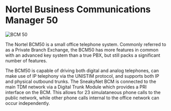 # Nortel Business Communications Manager 50

![BCM 50](/img/bcm50.png)

The Nortel BCM50 is a small office telephone system.  Commonly
referred to as a Private Branch Exchange, the BCM50 has more features
in common with an advanced key system than a true PBX, but still packs
a significant number of features.

The BCM50 is capable of driving both digital and analog telephones,
can make use of IP telephony via the UNISTIM protocol, and supports
both IP and physical outbound trunks.  The SneakyNet BCM is connected
to the main TDM network via a Digital Trunk Module which provides a
PRI interface on the BCM.  This allows for 23 simulataneous phone
calls to the public network, while other phone calls internal to the
office network can occur independently.
